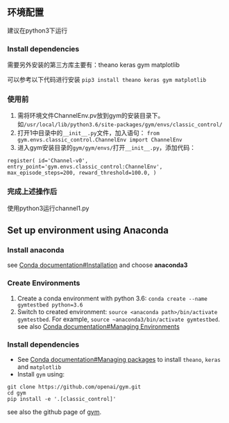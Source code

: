 

## 环境配置
建议在python3下运行

### Install dependencies

需要另外安装的第三方库主要有：theano keras gym matplotlib

可以参考以下代码进行安装
```pip3 install theano keras gym matplotlib```

### 使用前 
1. 需将环境文件ChannelEnv.pv放到gym的安装目录下。如`/usr/local/lib/python3.6/site-packages/gym/envs/classic_control/`
2. 打开1中目录中的`__init__.py`文件，加入语句： `from gym.envs.classic_control.ChannelEnv import ChannelEnv` 
3. 进入gym安装目录的`gym/gym/envs/`打开`__init__.py`，添加代码： 
```
register( id='Channel-v0',
entry_point='gym.envs.classic_control:ChannelEnv',
max_episode_steps=200, reward_threshold=100.0, )
```

### 完成上述操作后

使用python3运行channel1.py

## Set up environment using Anaconda 

### Install anaconda

see [Conda documentation#Installation](https://conda.io/docs/user-guide/install/index.html) and choose **anaconda3**

### Create Environments
1. Create a conda environment with python 3.6: `conda create --name gymtestbed python=3.6`
2. Switch to created environment: `source <anaconda path>/bin/activate gymtestbed`. For example, `source ~anaconda3/bin/activate gymtestbed`.
see also [Conda documentation#Managing Environments](https://conda.io/docs/user-guide/getting-started.html#managing-environments)

### Install dependencies
* See [Conda documentation#Managing packages](https://conda.io/docs/user-guide/getting-started.html#managing-packages) to install `theano`, `keras` and `matplotlib`
* Install `gym` using:
```
git clone https://github.com/openai/gym.git
cd gym
pip install -e '.[classic_control]'
```
see also the github page of [gym](https://github.com/openai/gym).
